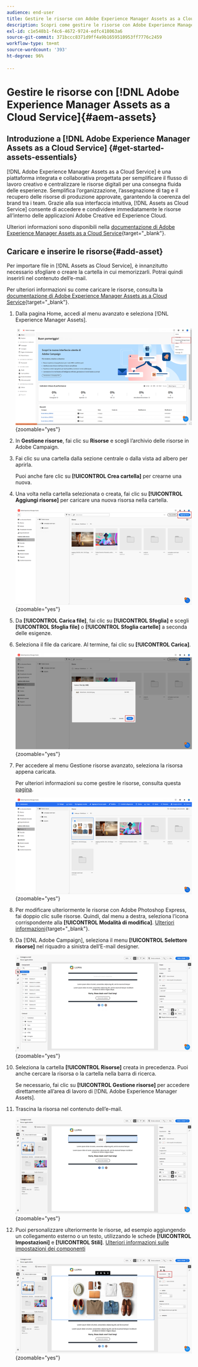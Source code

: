```yaml
---
audience: end-user
title: Gestire le risorse con Adobe Experience Manager Assets as a Cloud Service
description: Scopri come gestire le risorse con Adobe Experience Manager Assets as a Cloud Service
exl-id: c1e548b1-f4c6-4672-9724-edfc418063a6
source-git-commit: 371bccc8371d9ff4a9b1659510953ff7776c2459
workflow-type: tm+mt
source-wordcount: '393'
ht-degree: 96%

---
```


# Gestire le risorse con [!DNL Adobe Experience Manager Assets as a Cloud Service]{#aem-assets}

## Introduzione a [!DNL Adobe Experience Manager Assets as a Cloud Service] {#get-started-assets-essentials}

[!DNL Adobe Experience Manager Assets as a Cloud Service] è una piattaforma integrata e collaborativa progettata per semplificare il flusso di lavoro creativo e centralizzare le risorse digitali per una consegna fluida delle esperienze. Semplifica l’organizzazione, l’assegnazione di tag e il recupero delle risorse di produzione approvate, garantendo la coerenza del brand tra i team. Grazie alla sua interfaccia intuitiva, [!DNL Assets as Cloud Service] consente di accedere e condividere immediatamente le risorse all’interno delle applicazioni Adobe Creative ed Experience Cloud.

Ulteriori informazioni sono disponibili nella [documentazione di Adobe Experience Manager Assets as a Cloud Service](https://experienceleague.adobe.com/docs/experience-manager-cloud-service/content/assets/home.html?lang=it){target="_blank"}.

## Caricare e inserire le risorse{#add-asset}

Per importare file in [!DNL Assets as Cloud Service], è innanzitutto necessario sfogliare o creare la cartella in cui memorizzarli. Potrai quindi inserirli nel contenuto dell’e-mail.

Per ulteriori informazioni su come caricare le risorse, consulta la [documentazione di Adobe Experience Manager Assets as a Cloud Service](https://experienceleague.adobe.com/docs/experience-manager-cloud-service/content/assets/assets-view/add-delete-assets-view.html?lang=it){target="_blank"}.

1. Dalla pagina Home, accedi al menu avanzato e seleziona [!DNL Experience Manager Assets].

   ![](assets/assets_1.png){zoomable=&quot;yes&quot;}

1. In **Gestione risorse**, fai clic su **Risorse** e scegli l’archivio delle risorse in Adobe Campaign.

1. Fai clic su una cartella dalla sezione centrale o dalla vista ad albero per aprirla.

   Puoi anche fare clic su **[!UICONTROL Crea cartella]** per crearne una nuova.

1. Una volta nella cartella selezionata o creata, fai clic su **[!UICONTROL Aggiungi risorse]** per caricare una nuova risorsa nella cartella.

   ![](assets/assets_2.png){zoomable=&quot;yes&quot;}

1. Da **[!UICONTROL Carica file]**, fai clic su **[!UICONTROL Sfoglia]** e scegli **[!UICONTROL Sfoglia file]** o **[!UICONTROL Sfoglia cartelle]** a seconda delle esigenze.

1. Seleziona il file da caricare. Al termine, fai clic su **[!UICONTROL Carica]**.

   ![](assets/assets_3.png){zoomable=&quot;yes&quot;}

1. Per accedere al menu Gestione risorse avanzato, seleziona la risorsa appena caricata.

   Per ulteriori informazioni su come gestire le risorse, consulta questa [pagina](https://experienceleague.adobe.com/docs/experience-manager-cloud-service/content/assets/assets-view/manage-organize-assets-view.html?lang=it).

   ![](assets/assets_4.png){zoomable=&quot;yes&quot;}

1. Per modificare ulteriormente le risorse con Adobe Photoshop Express, fai doppio clic sulle risorse. Quindi, dal menu a destra, seleziona l’icona corrispondente alla **[!UICONTROL Modalità di modifica]**. [Ulteriori informazioni](https://experienceleague.adobe.com/docs/experience-manager-cloud-service/content/assets/assets-view/edit-images-assets-view.html?lang=it#edit-using-express){target="_blank"}.

1. Da [!DNL Adobe Campaign], seleziona il menu **[!UICONTROL Selettore risorse]** nel riquadro a sinistra dell’E-mail designer.

   ![](assets/assets_6.png){zoomable=&quot;yes&quot;}

1. Seleziona la cartella **[!UICONTROL Risorse]** creata in precedenza. Puoi anche cercare la risorsa o la cartella nella barra di ricerca.

   Se necessario, fai clic su **[!UICONTROL Gestione risorse]** per accedere direttamente all’area di lavoro di [!DNL Adobe Experience Manager Assets].

1. Trascina la risorsa nel contenuto dell’e-mail.

   ![](assets/assets_5.png){zoomable=&quot;yes&quot;}

1. Puoi personalizzare ulteriormente le risorse, ad esempio aggiungendo un collegamento esterno o un testo, utilizzando le schede **[!UICONTROL Impostazioni]** e **[!UICONTROL Stili]**. [Ulteriori informazioni sulle impostazioni dei componenti](../email/content-components.md)

   ![](assets/assets_7.png){zoomable=&quot;yes&quot;}
